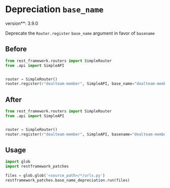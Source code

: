 # Depreciation `base_name`

version**: 3.9.0

Deprecate the `Router.register` `base_name` argument
in favor of `basename`

## Before

```python
from rest_framework.routers import SimpleRouter
from .api import SimpleAPI


router = SimpleRouter()
router.register(r"dealteam-member", SimpleAPI, base_name="dealteam-member")
```

## After

```python
from rest_framework.routers import SimpleRouter
from .api import SimpleAPI


router = SimpleRouter()
router.register(r"dealteam-member", SimpleAPI, basename="dealteam-member")
```

## Usage

```python
import glob
import restframework_patches

files = glob.glob('<source_path>/*/urls.py')
restframework_patches.base_name_depreciation.run(files)
```
